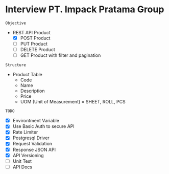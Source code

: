 # Interview PT. Impack Pratama Group

`` Objective ``

- REST API Product
  - [x] POST Product
  - [ ] PUT Product
  - [ ] DELETE Product
  - [ ] GET Product with filter and pagination

`` Structure ``

- Product Table
  - Code
  - Name
  - Description
  - Price
  - UOM (Unit of Measurement) = SHEET, ROLL, PCS

`` TODO ``

- [x] Environtment Variable
- [x] Use Basic Auth to secure API
- [x] Rate Limiter
- [x] Postgresql Driver
- [x] Request Validation
- [x] Response JSON API
- [x] API Versioning
- [ ] Unit Test
- [ ] API Docs
